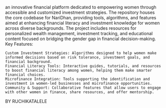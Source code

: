  an innovative financial platform dedicated to empowering women through accessible and customized investment strategies. The repository houses the core codebase for NariDhan, providing tools, algorithms, and features aimed at enhancing financial literacy and investment knowledge for women across diverse backgrounds. The project includes resources for personalized wealth management, investment tracking, and educational content focused on bridging the gender gap in financial decision-making.
Key Features:

    Custom Investment Strategies: Algorithms designed to help women make informed decisions based on risk tolerance, investment goals, and financial background.
    Financial Literacy Tools: Interactive guides, tutorials, and resources to boost financial literacy among women, helping them make smarter financial choices.
    Microfinance Integration: Tools supporting the identification and investment in women-led businesses and microfinance opportunities.
    Community & Support: Collaborative features that allow users to engage with other women in finance, share resources, and offer mentorship.
 BY RUCHIKATALELE
